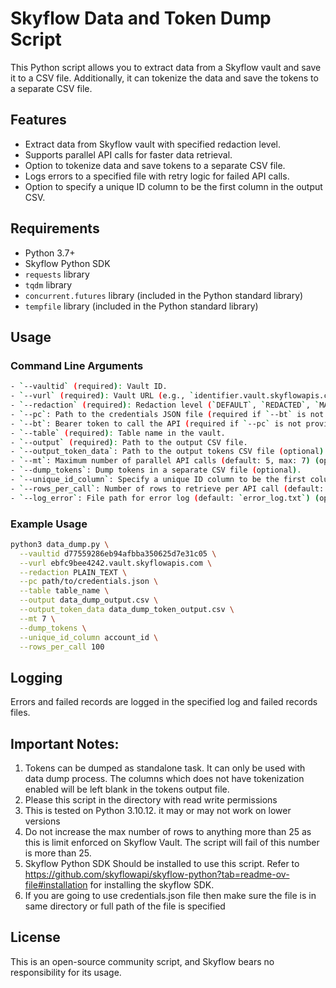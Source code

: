 # Skyflow Data and Token Dump Script

This Python script allows you to extract data from a Skyflow vault and save it to a CSV file. Additionally, it can tokenize the data and save the tokens to a separate CSV file.

## Features

- Extract data from Skyflow vault with specified redaction level.
- Supports parallel API calls for faster data retrieval.
- Option to tokenize data and save tokens to a separate CSV file.
- Logs errors to a specified file with retry logic for failed API calls.
- Option to specify a unique ID column to be the first column in the output CSV.

## Requirements

- Python 3.7+
- Skyflow Python SDK
- `requests` library
- `tqdm` library
- `concurrent.futures` library (included in the Python standard library)
- `tempfile` library (included in the Python standard library)

## Usage

### Command Line Arguments

```sh
- `--vaultid` (required): Vault ID.
- `--vurl` (required): Vault URL (e.g., `identifier.vault.skyflowapis.com`).
- `--redaction` (required): Redaction level (`DEFAULT`, `REDACTED`, `MASKED`, `PLAIN_TEXT`).
- `--pc`: Path to the credentials JSON file (required if `--bt` is not provided).
- `--bt`: Bearer token to call the API (required if `--pc` is not provided).
- `--table` (required): Table name in the vault.
- `--output` (required): Path to the output CSV file.
- `--output_token_data`: Path to the output tokens CSV file (optional).
- `--mt`: Maximum number of parallel API calls (default: 5, max: 7) (optional).
- `--dump_tokens`: Dump tokens in a separate CSV file (optional).
- `--unique_id_column`: Specify a unique ID column to be the first column in the output CSV (optional).
- `--rows_per_call`: Number of rows to retrieve per API call (default: 25) (optional).
- `--log_error`: File path for error log (default: `error_log.txt`) (optional).
```

### Example Usage

```bash
python3 data_dump.py \
  --vaultid d77559286eb94afbba350625d7e31c05 \
  --vurl ebfc9bee4242.vault.skyflowapis.com \
  --redaction PLAIN_TEXT \
  --pc path/to/credentials.json \
  --table table_name \
  --output data_dump_output.csv \
  --output_token_data data_dump_token_output.csv \
  --mt 7 \
  --dump_tokens \
  --unique_id_column account_id \
  --rows_per_call 100
```

## Logging

Errors and failed records are logged in the specified log and failed records files.

## Important Notes:

1. Tokens can be dumped as standalone task. It can only be used with data dump process. The columns which does not have tokenization enabled will be left blank in the tokens output file.
2. Please this script in the directory with read write permissions
2. This is tested on Python 3.10.12. it may or may not work on lower versions
3. Do not increase the max number of rows to anything more than 25 as this is limit enforced on Skyflow Vault. The script will fail of this number is more than 25.
4. Skyflow Python SDK Should be installed to use this script. Refer to https://github.com/skyflowapi/skyflow-python?tab=readme-ov-file#installation for installing the skyflow SDK.
5. If you are going to use credentials.json file then make sure the file is in same directory or full path of the file is specified

## License

This is an open-source community script, and Skyflow bears no responsibility for its usage.


